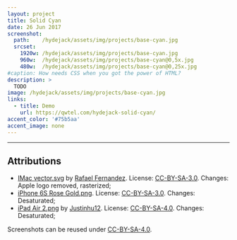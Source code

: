 ```yaml
---
layout: project
title: Solid Cyan
date: 26 Jun 2017
screenshot:
  path:    /hydejack/assets/img/projects/base-cyan.jpg
  srcset:
    1920w: /hydejack/assets/img/projects/base-cyan.jpg
    960w:  /hydejack/assets/img/projects/base-cyan@0,5x.jpg
    480w:  /hydejack/assets/img/projects/base-cyan@0,25x.jpg
#caption: How needs CSS when you got the power of HTML?
description: >
  TODO
image: /hydejack/assets/img/projects/base-cyan.jpg
links:
  - title: Demo
    url: https://qwtel.com/hydejack-solid-cyan/
accent_color: '#75b5aa'
accent_image: none
---
```


***

## Attributions
* [IMac vector.svg](https://commons.wikimedia.org/wiki/File:IMac_vector.svg)
  by [Rafael Fernandez](https://commons.wikimedia.org/wiki/User:TheGoldenBox).
  License: [CC-BY-SA-3.0]. Changes: Apple logo removed, rasterized;
* [iPhone 6S Rose Gold.png](https://commons.wikimedia.org/wiki/File:IPhone_6S_Rose_Gold.png).
  License: [CC-BY-SA-3.0]. Changes: Desaturated;
* [iPad Air 2.png](https://commons.wikimedia.org/wiki/File:IPad_Air_2.png)
  by [Justinhu12](https://commons.wikimedia.org/wiki/User:Justinhu12).
  License: [CC-BY-SA-4.0]. Changes: Desaturated;

Screenshots can be reused under [CC-BY-SA-4.0].

[CC-BY-SA-4.0]: https://creativecommons.org/licenses/by-sa/4.0/
[CC-BY-SA-3.0]: https://creativecommons.org/licenses/by-sa/3.0/
